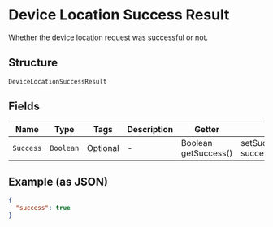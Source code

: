 
# Device Location Success Result

Whether the device location request was successful or not.

## Structure

`DeviceLocationSuccessResult`

## Fields

| Name | Type | Tags | Description | Getter | Setter |
|  --- | --- | --- | --- | --- | --- |
| `Success` | `Boolean` | Optional | - | Boolean getSuccess() | setSuccess(Boolean success) |

## Example (as JSON)

```json
{
  "success": true
}
```

